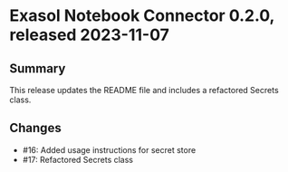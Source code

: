 # Exasol Notebook Connector 0.2.0, released 2023-11-07

## Summary

This release updates the README file and includes a refactored Secrets class.

## Changes

* #16: Added usage instructions for secret store
* #17: Refactored Secrets class
